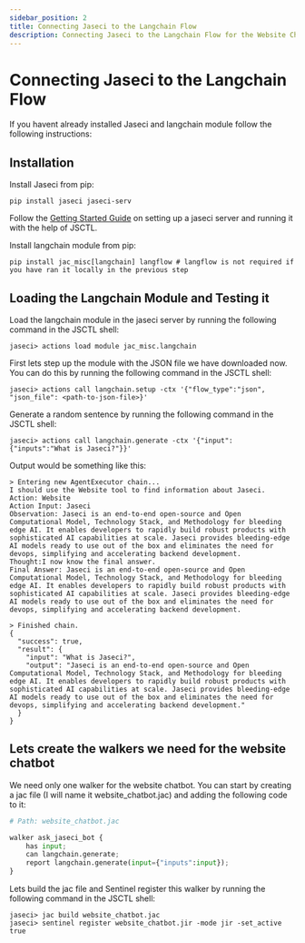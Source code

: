 ```yaml
---
sidebar_position: 2
title: Connecting Jaseci to the Langchain Flow
description: Connecting Jaseci to the Langchain Flow for the Website Chatbot
---
```


# Connecting Jaseci to the Langchain Flow
If you havent already installed Jaseci and langchain module follow the following instructions:

## Installation

Install Jaseci from pip:

```shell
pip install jaseci jaseci-serv
```
Follow the [Getting Started Guide](https://docs.jaseci.org/docs/category/getting-started) on setting up a jaseci server and running it with the help of JSCTL.

Install langchain module from pip:

```shell
pip install jac_misc[langchain] langflow # langflow is not required if you have ran it locally in the previous step
```
## Loading the Langchain Module and Testing it
Load the langchain module in the jaseci server by running the following command in the JSCTL shell:

```shell
jaseci> actions load module jac_misc.langchain
```
First lets step up the module with the JSON file we have downloaded now. You can do this by running the following command in the JSCTL shell:

```shell
jaseci> actions call langchain.setup -ctx '{"flow_type":"json", "json_file": <path-to-json-file>}'
```

Generate a random sentence by running the following command in the JSCTL shell:

```shell
jaseci> actions call langchain.generate -ctx '{"input": {"inputs":"What is Jaseci?"}}'
```

Output would be something like this:

```shell
> Entering new AgentExecutor chain...
I should use the Website tool to find information about Jaseci.
Action: Website
Action Input: Jaseci
Observation: Jaseci is an end-to-end open-source and Open Computational Model, Technology Stack, and Methodology for bleeding edge AI. It enables developers to rapidly build robust products with sophisticated AI capabilities at scale. Jaseci provides bleeding-edge AI models ready to use out of the box and eliminates the need for devops, simplifying and accelerating backend development.
Thought:I now know the final answer.
Final Answer: Jaseci is an end-to-end open-source and Open Computational Model, Technology Stack, and Methodology for bleeding edge AI. It enables developers to rapidly build robust products with sophisticated AI capabilities at scale. Jaseci provides bleeding-edge AI models ready to use out of the box and eliminates the need for devops, simplifying and accelerating backend development.

> Finished chain.
{
  "success": true,
  "result": {
    "input": "What is Jaseci?",
    "output": "Jaseci is an end-to-end open-source and Open Computational Model, Technology Stack, and Methodology for bleeding edge AI. It enables developers to rapidly build robust products with sophisticated AI capabilities at scale. Jaseci provides bleeding-edge AI models ready to use out of the box and eliminates the need for devops, simplifying and accelerating backend development."
  }
}
```

## Lets create the walkers we need for the website chatbot
We need only one walker for the website chatbot. You can start by creating a jac file (I will name it website_chatbot.jac) and adding the following code to it:

```python
# Path: website_chatbot.jac

walker ask_jaseci_bot {
    has input;
    can langchain.generate;
    report langchain.generate(input={"inputs":input});
}
```
Lets build the jac file and Sentinel register this walker by running the following command in the JSCTL shell:

```shell
jaseci> jac build website_chatbot.jac
jaseci> sentinel register website_chatbot.jir -mode jir -set_active true
```